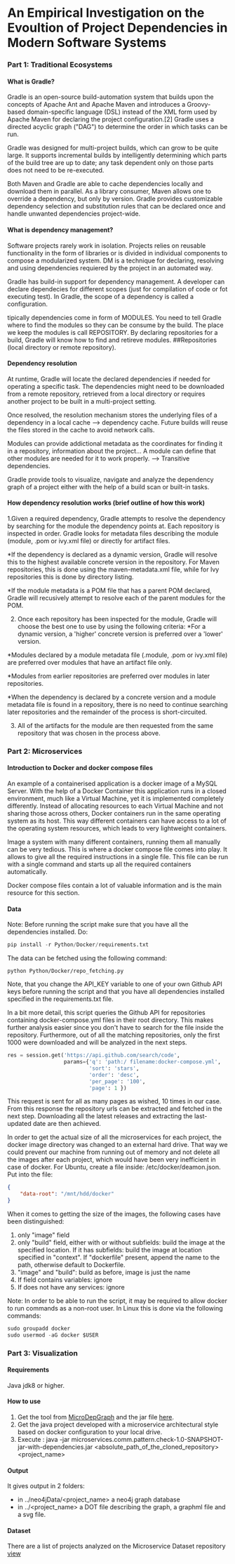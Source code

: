 # An Empirical Investigation on the Evoultion of Project Dependencies in Modern Software Systems

### Part 1: Traditional Ecosystems

#### What is Gradle?

Gradle is an open-source build-automation system that builds upon the concepts of Apache Ant and Apache Maven and introduces a Groovy-based domain-specific language (DSL) instead of the XML form used by Apache Maven for declaring the project configuration.[2] Gradle uses a directed acyclic graph ("DAG") to determine the order in which tasks can be run.

Gradle was designed for multi-project builds, which can grow to be quite large. It supports incremental builds by intelligently determining which parts of the build tree are up to date; any task dependent only on those parts does not need to be re-executed.

Both Maven and Gradle are able to cache dependencies locally and download them in parallel. As a library consumer, Maven allows one to override a dependency, but only by version. Gradle provides customizable dependency selection and substitution rules that can be declared once and handle unwanted dependencies project-wide.

#### What is dependency management?

Software projects rarely work in isolation. Projects relies on reusable functionality in the form of libraries or is divided in individual components to compose a modularized system. DM is a technique for declaring, resolving and using dependencies requiered by the project in an automated way. 

Gradle has build-in support for dependency management. A developer can declare dependecies for different scopes (just for compilation of code or fot executing test). In Gradle, the scope of a dependency is called a configuration.

tipically dependencies come in form of MODULES. You need to tell Gradle where to find the modules so they can be consume by the build. The place we keep the modules is call REPOSITORY. By declaring repositories for a build, Gradle will know how to find and retireve modules. ##Repositories (local directory or remote repository).

#### Dependency resolution 

At runtime, Gradle will locate the declared dependencies if needed for operating a specific task. The dependencies might need to be downloaded from a remote repository, retrieved from a local directory or requires another project to be built in a multi-project setting. 

Once resolved, the resolution mechanism stores the underlying files of a dependency in a local cache --> dependency cache. Future builds will reuse the files stored in the cache to avoid network calls. 

Modules can provide addictional metadata as the coordinates for finding it in a repository, information about the project... A module can define that other modules are needed for it to work properly. --> Transitive dependencies. 

Gradle provide tools to visualize, navigate and analyze the dependency graph of a project either with the help of a build scan or built-in tasks.

#### How dependency resolution works (brief outline of how this work)

1.Given a required dependency, Gradle attempts to resolve the dependency by searching for the module the dependency points at. Each repository is inspected in order. Gradle looks for metadata files describing the module (module, .pom or ivy.xml file) or directly for artifact files. 

  *If the dependency is declared as a dynamic version, Gradle will resolve this to the highest available concrete version in the repository. For Maven repositories, this is done using the maven-metadata.xml file, while for Ivy repositories this is done by directory listing.
  
  *If the module metadata is a POM file that has a parent POM declared, Gradle will recusively attempt to resolve each of the parent modules for the POM.
    
2. Once each repository has been inspected for the module, Gradle will choose the best one to use by using the following criteria: 
  *For a dynamic version, a 'higher' concrete version is preferred over a 'lower' version.
  
  *Modules declared by a module metadata file (.module, .pom or ivy.xml file) are preferred over modules that have an artifact file only.
  
  *Modules from earlier repositories are preferred over modules in later repositories.
  
  *When the dependency is declared by a concrete version and a module metadata file is found in a repository, there is no need to continue searching later repositories and the remainder of the process is short-circuited.

3. All of the artifacts for the module are then requested from the same repository that was chosen in the process above.


### Part 2: Microservices

#### Introduction to Docker and docker compose files

An example of a containerised application is a docker image of a MySQL Server. 
With the help of a Docker Container this application runs in a closed environment, 
much like a Virtual Machine, yet it is implemented completely differently.
Instead of allocating resources to each Virtual Machine and not sharing those across others,
Docker containers run in the same operating system as its host. This way different containers can have access
to a lot of the operating system resources, which leads to very lightweight containers.

Image a system with many different containers, running them all manually can be very tedious. This is where a docker compose file
comes into play. It allows to give all the required instructions in a single file. This file can be run with a single command
and starts up all the required containers automatically. 

Docker compose files contain a lot of valuable information and is the main resource for this section.

#### Data 

Note: Before running the script make sure that you have all the dependencies installed. Do:

```python
pip install -r Python/Docker/requirements.txt
```

The data can be fetched using the following command:

```
python Python/Docker/repo_fetching.py
```

Note, that you change the API_KEY variable to one of your own Github API keys before running the script and that
you have all dependencies installed specified in the requirements.txt file.

In a bit more detail, this script queries the Github API for repositories containing docker-compose.yml files in their
root directory. This makes further analysis easier since you don't have to search for the file inside the repository.
Furthermore, out of all the matching repositories, only the first 1000 were downloaded and will be analyzed in the next
steps. 

```python
res = session.get('https://api.github.com/search/code',
                  params={'q': 'path:/ filename:docker-compose.yml',
                          'sort': 'stars',
                          'order': 'desc',
                          'per_page': '100',
                          'page': 1 })
```

This request is sent for all as many pages as wished, 10 times in our case.
From this response the repository urls can be extracted and fetched in the next step. Downloading all the latest releases and
extracting the last-updated date are then achieved.

In order to get the actual size of all the microservices for each project, the docker image directory was changed to an
external hard drive. That way we could prevent our machine from running out of memory and not delete all the images
after each project, which would have been very inefficient in case of docker. For Ubuntu, create a file inside:
/etc/docker/deamon.json. Put into the file:

```json
{
    "data-root": "/mnt/hdd/docker"
}
```

When it comes to getting the size of the images, the following cases have been distinguished:
1. only "image" field
2. only "build" field, either with or without subfields: build the image at the specified location. 
   If it has subfields: build the image at location specified in "context". If "dockerfile" present, append the name to the path,
   otherwise default to Dockerfile.
3. "image" and "build": build as before, image is just the name
4. If field contains variables: ignore
5. If does not have any services: ignore 

Note: In order to be able to run the script, it may be required to allow docker to run commands as a non-root user. In
Linux this is done via the following commands:

```python
sudo groupadd docker
sudo usermod -aG docker $USER
```

### Part 3: Visualization

#### Requirements

Java jdk8 or higher.

#### How to use

1. Get the tool from [MicroDepGraph](https://github.com/clowee/MicroDepGraph) and the jar file [here](https://wetransfer.com/downloads/2f0d080c8e9d09c814416a1f33d2cf6c20191011064223/3bcf007c7411057b72491349f8fa6c1a20191011064223/75c663).
2. Get the java project developed with a microservice architectural style based on docker configuration to your local drive.
3. Execute : java -jar microservices.comm.pattern.check-1.0-SNAPSHOT-jar-with-dependencies.jar  <absolute_path_of_the_cloned_repository> <project_name>

#### Output

It gives output in 2 folders:

* in ../neo4jData/<project_name> a neo4j graph database
* in ../<project_name> a DOT file describing the graph, a graphml file and a svg file.

#### Dataset

There are a list of projects analyzed on the Microservice Dataset repository [view](https://github.com/clowee/MicroserviceDataset)


